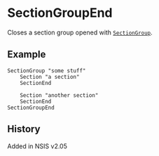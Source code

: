 # SectionGroupEnd

Closes a section group opened with [`SectionGroup`][1].

## Example

    SectionGroup "some stuff"
        Section "a section"
        SectionEnd

        Section "another section"
        SectionEnd
    SectionGroupEnd

## History

Added in NSIS v2.05

[1]: SectionGroup.md